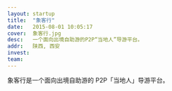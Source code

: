 ```yaml
---
layout: startup
title:  "象客行"
date:   2015-08-01 10:05:17
cover:	象客行.jpg
desc:	一个面向出境自助游的P2P“当地人”导游平台。
addr:	陕西, 西安
invest:	
team:	
---
```


象客行是一个面向出境自助游的 P2P「当地人」导游平台。
